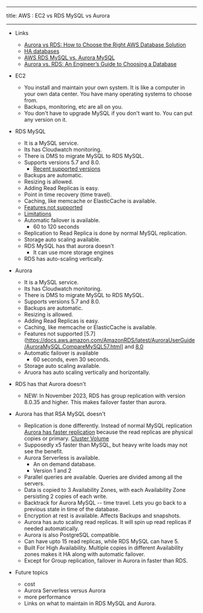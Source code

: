 --------
title: AWS : EC2 vs RDS MySQL vs Aurora

--------

* Links
    * [Aurora vs RDS: How to Choose the Right AWS Database Solution](https://www.percona.com/blog/when-should-i-use-amazon-aurora-and-when-should-i-use-rds-mysql/#:~:text=Aurora%20replicates%20data%20to%20six,process%20is%20slower%20than%20Aurora.)
    * [HA databases](https://www.percona.com/blog/the-ultimate-guide-to-database-high-availability/)
    * [AWS RDS MySQL vs. Aurora MySQL](https://houseofbrick.com/blog/aws-rds-mysql-vs-aurora-mysql/)
    * [Aurora vs. RDS: An Engineer’s Guide to Choosing a Database](https://www.lastweekinaws.com/blog/aurora-vs-rds-an-engineers-guide-to-choosing-a-database/#:~:text=You%20use%20a%20database%20engine,RDS%20is%20your%20only%20choice.)

* EC2
    * You install and maintain your own system. It is like a computer in your own data center. You have many operating systems to choose from. 
    * Backups, monitoring, etc are all on you.
    * You don't have to upgrade MySQL if you don't want to. You can put any version on it.

* RDS MySQL
    * It is a MySQL service.
    * Its has Cloudwatch monitoring.
    * There is DMS to migrate MySQL to RDS MySQL.
    * Supports versions 5.7 and 8.0.
       * [Recent supported versions](https://docs.aws.amazon.com/AmazonRDS/latest/UserGuide/MySQL.Concepts.VersionMgmt.html#MySQL.Concepts.VersionMgmt.Supported)
    * Backups are automatic.
    * Resizing is allowed.
    * Adding Read Replicas is easy.
    * Point in time recovery (time travel).
    * Caching, like memcache or ElasticCache is available.
    * [Features not supported](https://docs.aws.amazon.com/AmazonRDS/latest/UserGuide/MySQL.Concepts.FeatureSupport.html#MySQL.Concepts.Features)
    * [Limitations](https://docs.aws.amazon.com/AmazonRDS/latest/UserGuide/MySQL.KnownIssuesAndLimitations.html)
    * Automatic failover is available.
        * 60 to 120 seconds
    * Replication to Read Replica is done by normal MySQL replication.
    * Storage auto scaling available.
    * RDS MySQL has that aurora doesn't
        * It can use more storage engines
    * RDS has auto-scaling  vertically. 

* Aurora
    * It is a MySQL service.
    * Its has Cloudwatch monitoring.
    * There is DMS to migrate MySQL to RDS MySQL.
    * Supports versions 5.7 and 8.0.
    * Backups are automatic.
    * Resizing is allowed.
    * Adding Read Replicas is easy.
    * Caching, like memcache or ElasticCache is available.
    * Features not supported [5.7](https://docs.aws.amazon.com/AmazonRDS/latest/AuroraUserGuide/AuroraMySQL.CompareMySQL57.html]
    and [8.0](https://docs.aws.amazon.com/AmazonRDS/latest/AuroraUserGuide/AuroraMySQL.MySQL80.html)
    * Automatic failover is available
        * 60 seconds, even 30 seconds.
    * Storage auto scaling available.
    * Aruora has auto scaling vertically and horizontally.

* RDS has that Aurora doesn't
    * NEW: In November 2023, RDS has group replication with version 8.0.35 and higher. This makes failover faster than aurora.  

* Aurora has that RSA MySQL doesn't
    * Replication is done differently. Instead of normal MySQL replication [Aurora has faster replication](https://docs.aws.amazon.com/AmazonRDS/latest/AuroraUserGuide/Aurora.Replication.html) because the read replicas are physical copies or primary. [Cluster Volume](https://docs.aws.amazon.com/AmazonRDS/latest/AuroraUserGuide/Aurora.Overview.StorageReliability.html#Aurora.Overview.Storage)
    * Supposedly x5 faster than MySQL, but heavy write loads may not see the benefit. 
    * Aurora Serverless is available.
        * An on demand database.
        * Version 1 and 2
    * Parallel queries are available. Queries are divided among all the servers.
    * Data is copied to 3 Availability Zones, with each Availability Zone persisting 2 copies of each write.
    * Backtrack for Aurora MySQL -- time travel. Lets you go back to a previous state in time of the database.
    * Encryption at rest is available. Affects Backups and snapshots.
    * Aurora has auto scaling read replicas. It will spin up read replicas if needed automatically.
    * Aurora is also PostgreSQL compatible.
    * Can have upto 15 read replicas, while RDS MySQL can have 5.
    * Built For High Availability. Multiple copies in different Availability zones makes it HA along with automatic failover. 
    * Except for Group replication, failover in Aurora in faster than RDS.
* Future topics
  * cost
  * Aurora Serverless versus Aurora
  * more performance
  * Links on what to maintain in RDS MySQL and Aurora. 


	
    
